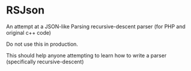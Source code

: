 # RSJson
An attempt at a JSON-like Parsing recursive-descent parser (for PHP and original c++ code)

Do not use this in production.

This should help anyone attempting to learn how to write a parser (specifically recursive-descent)
